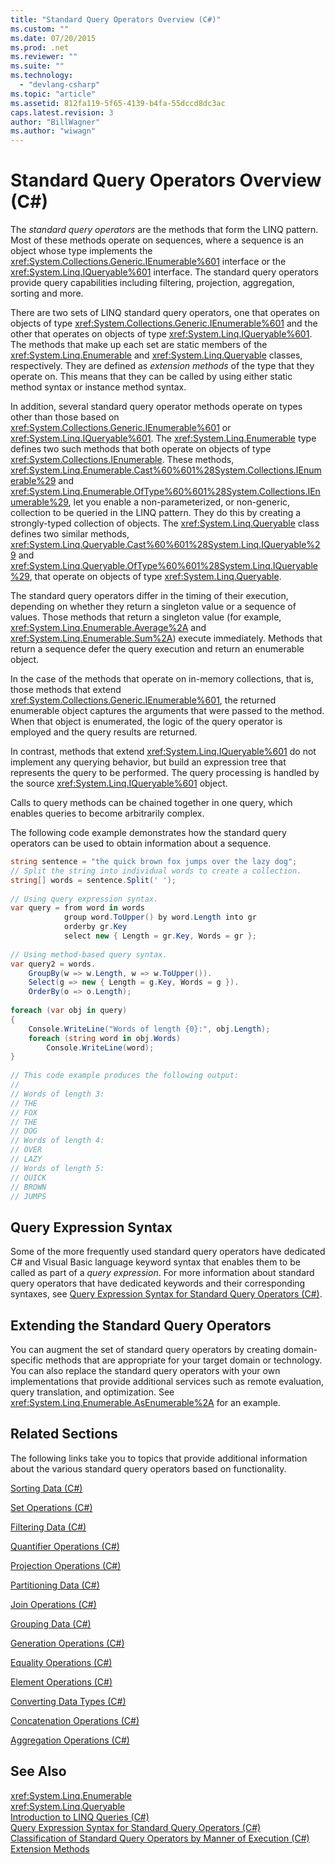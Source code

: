 ```yaml
---
title: "Standard Query Operators Overview (C#)"
ms.custom: ""
ms.date: 07/20/2015
ms.prod: .net
ms.reviewer: ""
ms.suite: ""
ms.technology: 
  - "devlang-csharp"
ms.topic: "article"
ms.assetid: 812fa119-5f65-4139-b4fa-55dccd8dc3ac
caps.latest.revision: 3
author: "BillWagner"
ms.author: "wiwagn"
---
```

# Standard Query Operators Overview (C#)
The *standard query operators* are the methods that form the LINQ pattern. Most of these methods operate on sequences, where a sequence is an object whose type implements the <xref:System.Collections.Generic.IEnumerable%601> interface or the <xref:System.Linq.IQueryable%601> interface. The standard query operators provide query capabilities including filtering, projection, aggregation, sorting and more.  
  
 There are two sets of LINQ standard query operators, one that operates on objects of type <xref:System.Collections.Generic.IEnumerable%601> and the other that operates on objects of type <xref:System.Linq.IQueryable%601>. The methods that make up each set are static members of the <xref:System.Linq.Enumerable> and <xref:System.Linq.Queryable> classes, respectively. They are defined as *extension methods* of the type that they operate on. This means that they can be called by using either static method syntax or instance method syntax.  
  
 In addition, several standard query operator methods operate on types other than those based on <xref:System.Collections.Generic.IEnumerable%601> or <xref:System.Linq.IQueryable%601>. The <xref:System.Linq.Enumerable> type defines two such methods that both operate on objects of type <xref:System.Collections.IEnumerable>. These methods, <xref:System.Linq.Enumerable.Cast%60%601%28System.Collections.IEnumerable%29> and <xref:System.Linq.Enumerable.OfType%60%601%28System.Collections.IEnumerable%29>, let you enable a non-parameterized, or non-generic, collection to be queried in the LINQ pattern. They do this by creating a strongly-typed collection of objects. The <xref:System.Linq.Queryable> class defines two similar methods, <xref:System.Linq.Queryable.Cast%60%601%28System.Linq.IQueryable%29> and <xref:System.Linq.Queryable.OfType%60%601%28System.Linq.IQueryable%29>, that operate on objects of type <xref:System.Linq.Queryable>.  
  
 The standard query operators differ in the timing of their execution, depending on whether they return a singleton value or a sequence of values. Those methods that return a singleton value (for example, <xref:System.Linq.Enumerable.Average%2A> and <xref:System.Linq.Enumerable.Sum%2A>) execute immediately. Methods that return a sequence defer the query execution and return an enumerable object.  
  
 In the case of the methods that operate on in-memory collections, that is, those methods that extend <xref:System.Collections.Generic.IEnumerable%601>, the returned enumerable object captures the arguments that were passed to the method. When that object is enumerated, the logic of the query operator is employed and the query results are returned.  
  
 In contrast, methods that extend <xref:System.Linq.IQueryable%601> do not implement any querying behavior, but build an expression tree that represents the query to be performed. The query processing is handled by the source <xref:System.Linq.IQueryable%601> object.  
  
 Calls to query methods can be chained together in one query, which enables queries to become arbitrarily complex.  
  
 The following code example demonstrates how the standard query operators can be used to obtain information about a sequence.  
  
```csharp  
string sentence = "the quick brown fox jumps over the lazy dog";  
// Split the string into individual words to create a collection.  
string[] words = sentence.Split(' ');  
  
// Using query expression syntax.  
var query = from word in words  
            group word.ToUpper() by word.Length into gr  
            orderby gr.Key  
            select new { Length = gr.Key, Words = gr };  
  
// Using method-based query syntax.  
var query2 = words.  
    GroupBy(w => w.Length, w => w.ToUpper()).  
    Select(g => new { Length = g.Key, Words = g }).  
    OrderBy(o => o.Length);  
  
foreach (var obj in query)  
{  
    Console.WriteLine("Words of length {0}:", obj.Length);  
    foreach (string word in obj.Words)  
        Console.WriteLine(word);  
}  
  
// This code example produces the following output:  
//  
// Words of length 3:  
// THE  
// FOX  
// THE  
// DOG  
// Words of length 4:  
// OVER  
// LAZY  
// Words of length 5:  
// QUICK  
// BROWN  
// JUMPS   
```  
  
## Query Expression Syntax  
 Some of the more frequently used standard query operators have dedicated C# and Visual Basic language keyword syntax that enables them to be called as part of a *query* *expression*. For more information about standard query operators that have dedicated keywords and their corresponding syntaxes, see [Query Expression Syntax for Standard Query Operators (C#)](../../../../csharp/programming-guide/concepts/linq/query-expression-syntax-for-standard-query-operators.md).  
  
## Extending the Standard Query Operators  
 You can augment the set of standard query operators by creating domain-specific methods that are appropriate for your target domain or technology. You can also replace the standard query operators with your own implementations that provide additional services such as remote evaluation, query translation, and optimization. See <xref:System.Linq.Enumerable.AsEnumerable%2A> for an example.  
  
## Related Sections  
 The following links take you to topics that provide additional information about the various standard query operators based on functionality.  
  
 [Sorting Data (C#)](../../../../csharp/programming-guide/concepts/linq/sorting-data.md)  
  
 [Set Operations (C#)](../../../../csharp/programming-guide/concepts/linq/set-operations.md)  
  
 [Filtering Data (C#)](../../../../csharp/programming-guide/concepts/linq/filtering-data.md)  
  
 [Quantifier Operations (C#)](../../../../csharp/programming-guide/concepts/linq/quantifier-operations.md)  
  
 [Projection Operations (C#)](../../../../csharp/programming-guide/concepts/linq/projection-operations.md)  
  
 [Partitioning Data (C#)](../../../../csharp/programming-guide/concepts/linq/partitioning-data.md)  
  
 [Join Operations (C#)](../../../../csharp/programming-guide/concepts/linq/join-operations.md)  
  
 [Grouping Data (C#)](../../../../csharp/programming-guide/concepts/linq/grouping-data.md)  
  
 [Generation Operations (C#)](../../../../csharp/programming-guide/concepts/linq/generation-operations.md)  
  
 [Equality Operations (C#)](../../../../csharp/programming-guide/concepts/linq/equality-operations.md)  
  
 [Element Operations (C#)](../../../../csharp/programming-guide/concepts/linq/element-operations.md)  
  
 [Converting Data Types (C#)](../../../../csharp/programming-guide/concepts/linq/converting-data-types.md)  
  
 [Concatenation Operations (C#)](../../../../csharp/programming-guide/concepts/linq/concatenation-operations.md)  
  
 [Aggregation Operations (C#)](../../../../csharp/programming-guide/concepts/linq/aggregation-operations.md)  
  
## See Also  
 <xref:System.Linq.Enumerable>  
 <xref:System.Linq.Queryable>  
 [Introduction to LINQ Queries (C#)](../../../../csharp/programming-guide/concepts/linq/introduction-to-linq-queries.md)  
 [Query Expression Syntax for Standard Query Operators (C#)](../../../../csharp/programming-guide/concepts/linq/query-expression-syntax-for-standard-query-operators.md)  
 [Classification of Standard Query Operators by Manner of Execution (C#)](../../../../csharp/programming-guide/concepts/linq/classification-of-standard-query-operators-by-manner-of-execution.md)  
 [Extension Methods](../../../../csharp/programming-guide/classes-and-structs/extension-methods.md)
